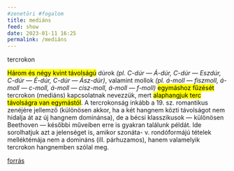 ```yaml
---
#zenetöri #fogalom
title: mediáns
feed: show
date: 2023-01-11 16:25
permalink: /mediáns
---
```

tercrokon

<mark>Három és négy kvint távolságú</mark> dúrok *(pl. C-dúr — Á-dúr, C-dúr — Eszdúr,
C-dúr — É-dúr, C-dúr — Ász-dúr)*, valamint mollok *(pl. á-moll — fiszmoll,
á-moll — c-moll, á-moll — cisz-moll, á-moll — f-moll)* <mark>egymáshoz fűzését</mark>
tercrokon (mediáns) kapcsolatnak nevezzük, mert <mark>alaphangjuk terc távolságra
van egymástól</mark>. A tercrokonság inkább a 19. sz. romantikus zenéjére
jellemző (különösen akkor, ha a két hangnem közti távolságot nem hidalja át
az új hangnem dominánsa), de a bécsi klasszikusok — különösen Beethoven —
későbbi műveiben erre is gyakran találunk példát. Ide sorolhatjuk azt a jelenséget
is, amikor szonáta- v. rondóformájú tételek melléktémája nem a domináns
(ill. párhuzamos), hanem valamelyik tercrokon hangnemben szólal meg.

[forrás](https://www.google.com/url?sa=t&rct=j&q=&esrc=s&source=web&cd=&cad=rja&uact=8&ved=2ahUKEwiM2aiEg_b6AhWK7aQKHe_QAA4QFnoECA0QAQ&url=http%3A%2F%2Facta.bibl.u-szeged.hu%2F17505%2F1%2Ftanarkepzo_1963_1_339-355.pdf&usg=AOvVaw2SWOGGCohtP6Lx_eHzd1fV)
